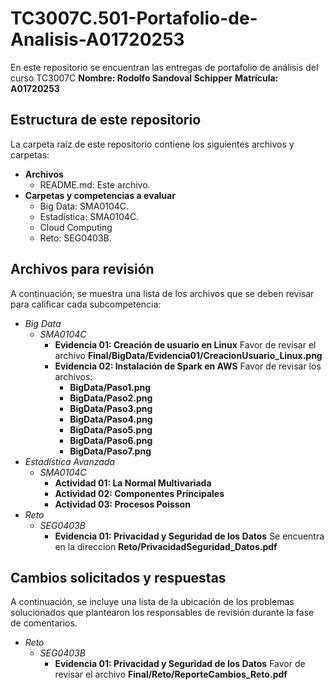 # TC3007C.501-Portafolio-de-Analisis-A01720253

En este repositorio se encuentran las entregas de portafolio de análisis del curso TC3007C
**Nombre: Rodolfo Sandoval Schipper**
**Matrícula: A01720253**

## Estructura de este repositorio

La carpeta raíz de este repositorio contiene los siguientes archivos y carpetas:

- **Archivos**
  - README.md: Este archivo.
- **Carpetas y competencias a evaluar**
  - Big Data: SMA0104C.
  - Estadística: SMA0104C.
  - Cloud Computing
  - Reto: SEG0403B.

## Archivos para revisión

A continuación, se muestra una lista de los archivos que se deben revisar para calificar cada subcompetencia:

- *Big Data*
  - *SMA0104C*
    - **Evidencia 01: Creación de usuario en Linux** Favor de revisar el archivo **Final/BigData/Evidencia01/CreacionUsuario_Linux.png**
    - **Evidencia 02: Instalación de Spark en AWS** Favor de revisar los archivos:
      - **BigData/Paso1.png**
      - **BigData/Paso2.png**
      - **BigData/Paso3.png**
      - **BigData/Paso4.png**
      - **BigData/Paso5.png**
      - **BigData/Paso6.png**
      - **BigData/Paso7.png**
- *Estadística Avanzada*
  - *SMA0104C*
    - **Actividad 01: La Normal Multivariada** 
    - **Actividad 02: Componentes Principales**
    - **Actividad 03: Procesos Poisson**
- *Reto*
  - *SEG0403B*
    - **Evidencia 01: Privacidad y Seguridad de los Datos** Se encuentra en la direccion **Reto/PrivacidadSeguridad_Datos.pdf**

## Cambios solicitados y respuestas

A continuación, se incluye una lista de la ubicación de los problemas solucionados que plantearon los responsables de revisión durante la fase de comentarios.

- *Reto*
  - *SEG0403B*
    - **Evidencia 01: Privacidad y Seguridad de los Datos** Favor de revisar el archivo **Final/Reto/ReporteCambios_Reto.pdf**
